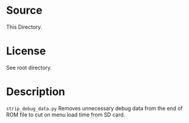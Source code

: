 # Source
This Directory.

# License
See root directory.

# Description
`strip_debug_data.py`
Removes unnecessary debug data from the end of ROM file to cut on menu load time from SD card.

